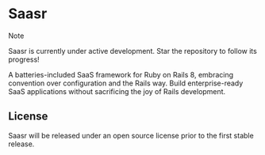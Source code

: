 # Saasr

> [!NOTE]
> Saasr is currently under active development. Star the repository to follow its progress!

A batteries-included SaaS framework for Ruby on Rails 8, embracing convention over configuration and the Rails way. Build enterprise-ready SaaS applications without sacrificing the joy of Rails development.

## License

Saasr will be released under an open source license prior to the first stable release.